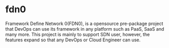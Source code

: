 # fdn0
  Framework Define Network 0(FDN0), is a opensource pre-package project that DevOps can use its framework in any platform such as PaaS, SaaS and many more.  This project is mainly to support SDN user, however, the features expand so that any DevOps or Cloud Engineer can use.
